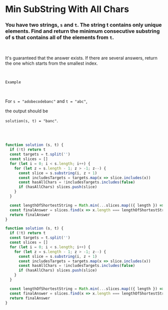 #   Min SubString With All Chars

### You have two strings, `s` and `t`. The string t contains only unique elements. Find and return the minimum consecutive substring of s that contains all of the elements from `t`.

<br />

It's guaranteed that the answer exists. If there are several answers, return the one which starts from the smallest index.

<br />

`Example`

<br />

For `s = "adobecodebanc"` and `t = "abc"`,

the output should be

`solution(s, t) = "banc"`.

<br />

<br />

```javascript
function solution (s, t) {
  if (!t) return t
  const targets = t.split('')
  const slices = []
  for (let i = 0; i < s.length; i++) {
    for (let z = s.length - 1; z > -1; z--) {
      const slice = s.substring(i, z + 1)
      const includesTargets = targets.map(x => slice.includes(x))
      const hasAllChars = !includesTargets.includes(false)
      if (hasAllChars) slices.push(slice)
    }
  }

  const lengthOfShortestString = Math.min(...slices.map(({ length }) => length))
  const finalAnswer = slices.find(x => x.length === lengthOfShortestString)
  return finalAnswer
}
```

```javascript
function solution (s, t) {
  if (!t) return t
  const targets = t.split('')
  const slices = []
  for (let i = 0; i < s.length; i++) {
    for (let z = s.length - 1; z > -1; z--) {
      const slice = s.substring(i, z + 1)
      const includesTargets = targets.map(x => slice.includes(x))
      const hasAllChars = !includesTargets.includes(false)
      if (hasAllChars) slices.push(slice)
    }
  }

  const lengthOfShortestString = Math.min(...slices.map(({ length }) => length))
  const finalAnswer = slices.find(x => x.length === lengthOfShortestString)
  return finalAnswer
}
```